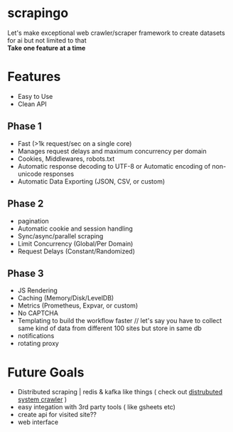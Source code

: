 # scrapingo
Let's make exceptional web crawler/scraper framework to create datasets for ai but not limited to that \
 **Take one feature at a time**


# Features
- Easy to Use
- Clean API
## Phase 1
- Fast (>1k request/sec on a single core)
- Manages request delays and maximum concurrency per domain
- Cookies, Middlewares, robots.txt
- Automatic response decoding to UTF-8 or Automatic encoding of non-unicode responses
- Automatic Data Exporting (JSON, CSV, or custom)
 
## Phase 2
- pagination
- Automatic cookie and session handling
- Sync/async/parallel scraping
- Limit Concurrency (Global/Per Domain)
- Request Delays (Constant/Randomized)

## Phase 3
- JS Rendering
- Caching (Memory/Disk/LevelDB)
- Metrics (Prometheus, Expvar, or custom)
- No CAPTCHA
- Templating to build the workflow faster // let's say you have to collect same kind of data from different 100 sites but store in same db
- notifications
- rotating proxy

# Future Goals
- Distributed scraping | redis & kafka like things ( check out [distrubuted system crawler](https://github.com/henrylee2cn/pholcus) )
- easy integation with 3rd party tools ( like gsheets etc)
- create api for visited site??
- web interface

